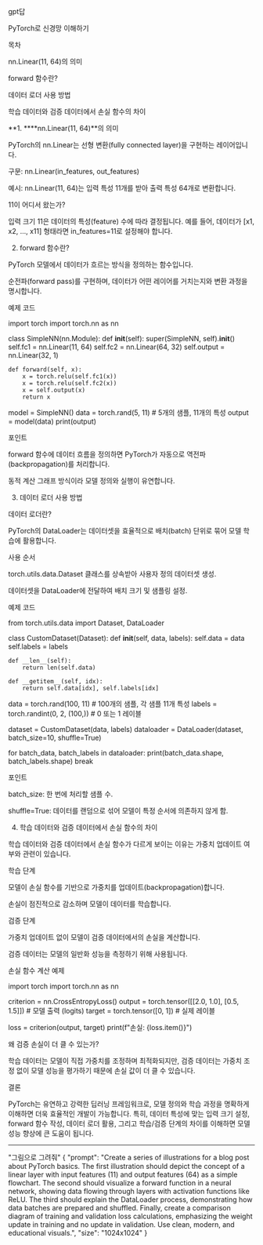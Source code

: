 gpt답

PyTorch로 신경망 이해하기

목차

nn.Linear(11, 64)의 의미

forward 함수란?

데이터 로더 사용 방법

학습 데이터와 검증 데이터에서 손실 함수의 차이

**1. ****nn.Linear(11, 64)**의 의미

PyTorch의 nn.Linear는 선형 변환(fully connected layer)을 구현하는 레이어입니다.

구문: nn.Linear(in_features, out_features)

예시: nn.Linear(11, 64)는 입력 특성 11개를 받아 출력 특성 64개로 변환합니다.

11이 어디서 왔는가?

입력 크기 11은 데이터의 특성(feature) 수에 따라 결정됩니다. 예를 들어, 데이터가 [x1, x2, ..., x11] 형태라면 in_features=11로 설정해야 합니다.

2. forward 함수란?

PyTorch 모델에서 데이터가 흐르는 방식을 정의하는 함수입니다.

순전파(forward pass)를 구현하며, 데이터가 어떤 레이어를 거치는지와 변환 과정을 명시합니다.

예제 코드

import torch
import torch.nn as nn

class SimpleNN(nn.Module):
    def __init__(self):
        super(SimpleNN, self).__init__()
        self.fc1 = nn.Linear(11, 64)
        self.fc2 = nn.Linear(64, 32)
        self.output = nn.Linear(32, 1)

    def forward(self, x):
        x = torch.relu(self.fc1(x))
        x = torch.relu(self.fc2(x))
        x = self.output(x)
        return x

model = SimpleNN()
data = torch.rand(5, 11)  # 5개의 샘플, 11개의 특성
output = model(data)
print(output)

포인트

forward 함수에 데이터 흐름을 정의하면 PyTorch가 자동으로 역전파(backpropagation)를 처리합니다.

동적 계산 그래프 방식이라 모델 정의와 실행이 유연합니다.

3. 데이터 로더 사용 방법

데이터 로더란?

PyTorch의 DataLoader는 데이터셋을 효율적으로 배치(batch) 단위로 묶어 모델 학습에 활용합니다.

사용 순서

torch.utils.data.Dataset 클래스를 상속받아 사용자 정의 데이터셋 생성.

데이터셋을 DataLoader에 전달하여 배치 크기 및 샘플링 설정.

예제 코드

from torch.utils.data import Dataset, DataLoader

class CustomDataset(Dataset):
    def __init__(self, data, labels):
        self.data = data
        self.labels = labels

    def __len__(self):
        return len(self.data)

    def __getitem__(self, idx):
        return self.data[idx], self.labels[idx]

data = torch.rand(100, 11)  # 100개의 샘플, 각 샘플 11개 특성
labels = torch.randint(0, 2, (100,))  # 0 또는 1 레이블

dataset = CustomDataset(data, labels)
dataloader = DataLoader(dataset, batch_size=10, shuffle=True)

for batch_data, batch_labels in dataloader:
    print(batch_data.shape, batch_labels.shape)
    break

포인트

batch_size: 한 번에 처리할 샘플 수.

shuffle=True: 데이터를 랜덤으로 섞어 모델이 특정 순서에 의존하지 않게 함.

4. 학습 데이터와 검증 데이터에서 손실 함수의 차이

학습 데이터와 검증 데이터에서 손실 함수가 다르게 보이는 이유는 가중치 업데이트 여부와 관련이 있습니다.

학습 단계

모델이 손실 함수를 기반으로 가중치를 업데이트(backpropagation)합니다.

손실이 점진적으로 감소하며 모델이 데이터를 학습합니다.

검증 단계

가중치 업데이트 없이 모델이 검증 데이터에서의 손실을 계산합니다.

검증 데이터는 모델의 일반화 성능을 측정하기 위해 사용됩니다.

손실 함수 계산 예제

import torch
import torch.nn as nn

criterion = nn.CrossEntropyLoss()
output = torch.tensor([[2.0, 1.0], [0.5, 1.5]])  # 모델 출력 (logits)
target = torch.tensor([0, 1])  # 실제 레이블

loss = criterion(output, target)
print(f"손실: {loss.item()}")

왜 검증 손실이 더 클 수 있는가?

학습 데이터는 모델이 직접 가중치를 조정하며 최적화되지만, 검증 데이터는 가중치 조정 없이 모델 성능을 평가하기 때문에 손실 값이 더 클 수 있습니다.

결론

PyTorch는 유연하고 강력한 딥러닝 프레임워크로, 모델 정의와 학습 과정을 명확하게 이해하면 더욱 효율적인 개발이 가능합니다. 특히, 데이터 특성에 맞는 입력 크기 설정, forward 함수 작성, 데이터 로더 활용, 그리고 학습/검증 단계의 차이를 이해하면 모델 성능 향상에 큰 도움이 됩니다.


---
"그림으로 그려줘"
{
  "prompt": "Create a series of illustrations for a blog post about PyTorch basics. The first illustration should depict the concept of a linear layer with input features (11) and output features (64) as a simple flowchart. The second should visualize a forward function in a neural network, showing data flowing through layers with activation functions like ReLU. The third should explain the DataLoader process, demonstrating how data batches are prepared and shuffled. Finally, create a comparison diagram of training and validation loss calculations, emphasizing the weight update in training and no update in validation. Use clean, modern, and educational visuals.",
  "size": "1024x1024"
}
